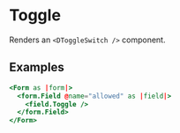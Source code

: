 # Toggle

Renders an `<DToggleSwitch />` component.

## Examples

```hbs
<Form as |form|>
  <form.Field @name="allowed" as |field|>
    <field.Toggle />
  </form.Field>
</Form>
```
